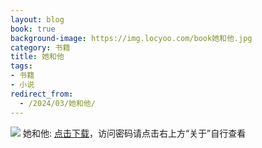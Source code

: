 ```yaml
---
layout: blog
book: true
background-image: https://img.locyoo.com/book她和他.jpg
category: 书籍
title: 她和他
tags:
- 书籍
- 小说
redirect_from:
  - /2024/03/她和他/
---
```

![](https://img.locyoo.com/book她和他.jpg)
她和他: <a name = "ref1" href="https://url18.ctfile.com/f/50983618-1449297922-701c72?p=3619">点击下载</a>，访问密码请点击右上方“关于”自行查看